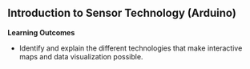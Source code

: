 ## Introduction to Sensor Technology (Arduino)

**Learning Outcomes**

* Identify and explain the different technologies that make interactive maps and data visualization possible.
